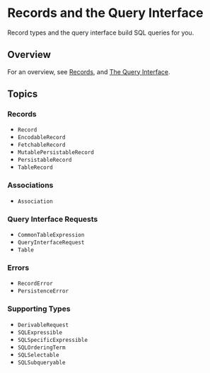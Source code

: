 # Records and the Query Interface

Record types and the query interface build SQL queries for you.

## Overview

For an overview, see [Records](https://github.com/groue/GRDB.swift/blob/master/README.md#records), and [The Query Interface](https://github.com/groue/GRDB.swift/blob/master/README.md#the-query-interface).

## Topics

### Records

- ``Record``
- ``EncodableRecord``
- ``FetchableRecord``
- ``MutablePersistableRecord``
- ``PersistableRecord``
- ``TableRecord``

### Associations

- ``Association``

### Query Interface Requests

- ``CommonTableExpression``
- ``QueryInterfaceRequest``
- ``Table``

### Errors

- ``RecordError``
- ``PersistenceError``

### Supporting Types

- ``DerivableRequest``
- ``SQLExpressible``
- ``SQLSpecificExpressible``
- ``SQLOrderingTerm``
- ``SQLSelectable``
- ``SQLSubqueryable``
